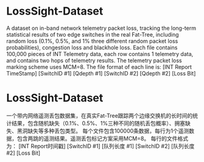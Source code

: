 # LossSight-Dataset
A dataset on in-band network telemetry packet loss, tracking the long-term statistical results of two edge switches in the real Fat-Tree, including random loss (0.1%, 0.5%, and 1% three different random packet loss probabilities), congestion loss and blackhole loss.
Each file contains 100,000 pieces of INT Telemetry data, each row contains 1 telemetry data, and contains two hops of telemetry results. The telemetry packet loss marking scheme uses MCM=8.
The file format of each line is:
[INT Report TimeStamp] [SwitchID #1] [Qdepth #1] [SwitchID #2] [Qdepth #2] [Loss Bit]


# LossSight-Dataset
一个带内网络遥测丢包数据集，在真实Fat-Tree跟踪两个边缘交换机的长时间的统计结果，包含随机缺失（0.1%、0.5%、1%三种不同的随机丢包概率）、拥塞缺失、黑洞缺失等多种丢包类型。
每个文件包含100000条数据，每行为1个遥测数据，包含两跳的遥测结果。遥测丢包标记方案采用MCM=8。
每行的文件格式为：
[INT Report时间戳] [SwitchID #1] [队列长度 #1] [SwitchID #2] [队列长度 #2] [Loss Bit]

